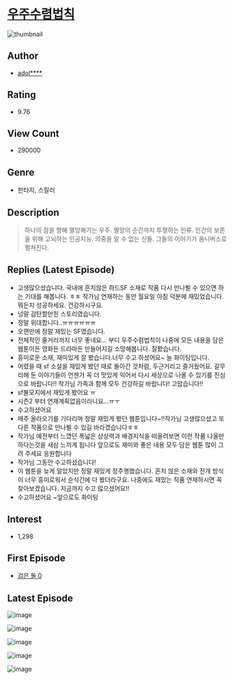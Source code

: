 # [우주수렴법칙](https://comic.naver.com/bestChallenge/list?titleId=734317)
![thumbnail](https://image-comic.pstatic.net/user_contents_data/challenge_comic/2019/12/30/328148/thumbnail_202x1648a50be7a_c124_4194_b377_679d27c00713_00002306.JPEG)

## Author
- [adol****](https://comic.naver.com/artistTitle?id=328148)

## Rating
- 9.76

## View Count
- 290000

## Genre
- 판타지, 스릴러

## Description
> 하나의 점을 향해 멸망해가는 우주. 멸망의 순간까지 투쟁하는 인류. 인간의 보존을 위해 고뇌하는 인공지능. 의중을 알 수 없는 신들. 그들의 이야기가 옴니버스로 펼쳐진다.

## Replies (Latest Episode)
- 고생많으셨습니다. 국내에 흔치않은 하드SF 소재로 작품 다시 만나뵐 수 있으면 하는 기대를 해봅니다. ㅎㅎ 작가님 연재하는 동안 월요일 아침 덕분에 재밌었습니다. 뭐든지 성공하세요. 건강하시구요.
- 넝말 감탄할만힌 스토리였습니다.
- 정말 위대합니다..ㅠㅠㅠㅠㅠㅠ
- 오랜만에 정말 재밌는 SF였습니다.
- 전체적인 줄거리까지 너무 좋네요... 부디 우주수렴법칙이 나중에 모든 내용을 담은 웹툰이든 영화든 드라마든 만들어지길 소망해봅니다. 잘봤습니다.
- 흥미로운 소재, 재미있게 잘 봤습니다.너무 수고 하셨어요~ 늘 화이팅입니다.
- 어렸을 때 sf 소설을 재밌게 봤던 때로 돌아간 것처럼, 두근거리고 즐거웠어요. 갈무리해 둔 이야기들이 언젠가 꼭 더 맛있게 익어서 다시 세상으로 나올 수 있기를 진심으로 바랍니다!! 작가님 가족과 함께 모두 건강하길 바랍니다! 고맙습니다!!
- sf불모지에서 재밌게 봤어요 ㅠ
- 시즌2 부터 연재계획없음이라니요...ㅠㅜ
- 수고하셨어요
- 매주 올라오기를 기다리며 정말 재밌게 봤던 웹툰입니다~!!작가님 고생많으셨고 또 다른 작품으로 만나뵐 수 있길 바라겠습니다ㅎㅎ
- 작가님 예전부터 느꼈던 폭넓은 상상력과 배경지식을 떠올려보면 이런 작품 나올만 하다는것을 새삼 느끼게 됩니다 앞으로도 재미와 좋은 내용 모두 담은 웹툰 많이 그려 주세요 응원합니다
- 작가님 그동안 수고하셨습니다!
- 이 웹툰을 늦게 알았지만 정말 재밌게 정주행했습니다. 흔치 않은 소재와 전개 방식이 너무 흥미로워서 순식간에 다 봤더라구요. 나중에도 재밌는 작품 연재하시면 꼭 찾아보겠습니다. 지금까지 수고 많으셨어요!!
- 수고하셨어요 ~앞으로도 화이팅

## Interest
- 1,298

## First Episode
- [검은 돌 0](https://comic.naver.com/bestChallenge/detail?titleId=734317&no=1)

## Latest Episode
![image](https://image-comic.pstatic.net/user_contents_data/challenge_comic/2020/09/07/328148/upload_4063426846932743729.jpeg)

![image](https://image-comic.pstatic.net/user_contents_data/challenge_comic/2020/09/07/328148/upload_7089851324199023666.jpeg)

![image](https://image-comic.pstatic.net/user_contents_data/challenge_comic/2020/09/07/328148/upload_7219611292743645233.jpeg)

![image](https://image-comic.pstatic.net/user_contents_data/challenge_comic/2020/09/07/328148/upload_7075781062860038964.jpeg)

![image](https://image-comic.pstatic.net/user_contents_data/challenge_comic/2020/09/07/328148/upload_7089059671467832117.jpeg)
